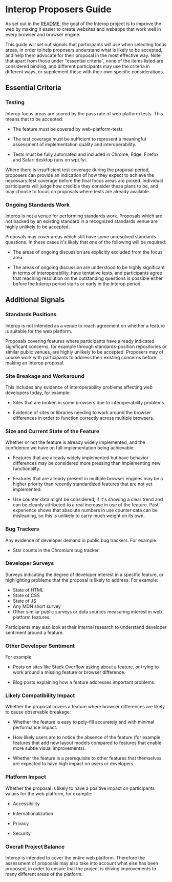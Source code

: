 # Interop Proposers Guide

As set out in the [README](README.md), the goal of the Interop project
is to improve the web by making it easier to create websites and
webapps that work well in every browser and browser engine.

This guide will set out signals that participants will use when
selecting focus areas, in order to help proposers understand what is
likely to be accepted, and help them advocate for their proposal in
the most effective way. Note that apart from those under "essential
criteria", none of the items listed are considered binding, and
different participants may use the criteria in different ways, or
supplement these with their own specific considerations.

## Essential Criteria

### Testing

Interop focus areas are scored by the pass rate of web platform
tests. This means that to be accepted:

* The feature must be covered by web-platform-tests

* The test coverage must be sufficient to represent a meaningful
  assessment of implementation quality and interoperability.

* Tests must be fully automated and included in Chrome, Edge, Firefox
  and Safari desktop runs on wpt.fyi.

Where there is insufficient test coverage during the proposal period,
proposers can provide an indication of how they expect to achieve the
necessary test coverage before the final focus areas are
picked. Individual participants will judge how credible they consider
these plans to be, and may choose to focus on proposals where tests
are already available.

### Ongoing Standards Work

Interop is not a venue for performing standards work. Proposals which
are not backed by an existing standard in a recognized standards venue
are highly unlikely to be accepted.

Proposals may cover areas which still have some unresolved standards
questions. In these cases it's likely that one of the following will
be required:

* The areas of ongoing discussion are explicitly excluded from the
  focus area.

* The areas of ongoing discussion are understood to be highly
  significant in terms of interoperability, have tentative tests, and
  participants agree that reaching resolution on the outstanding
  questions is possible either before the Interop period starts or
  early in the Interop period.

## Additional Signals

### Standards Positions

Interop is not intended as a venue to reach agreement on whether a
feature is suitable for the web platform.

Proposals covering features where participants have already indicated
significant concerns, for example through standards-position
repositories or similar public venues, are highly unlikely to be
accepted. Proposers may of course work with participants to address
their existing concerns before making an Interop proposal.


### Site Breakage and Workaround

This includes any evidence of interoperability problems affecting web
developers today, for example:

* Sites that are broken in some browsers due to interoperability
  problems.

* Evidence of sites or libraries needing to work around the browser
  differences in order to function correctly across multiple browsers.

### Size and Current State of the Feature

Whether or not the feature is already widely implemented, and the
confidence we have on full implementation being achievable:

* Features that are already widely implemented but have behavior
  differences may be considered more pressing than implementing new
  functionality.

* Features that are already present in multiple browser engines may be
  a higher priority than recently standardized features that are not
  yet implemented.

* Use counter data might be considered, if it's showing a clear trend
  and can be cleanly attributed to a real increase in use of the
  feature. Past experience shows that absolute numbers in use counter
  data can be misleading, so this is unlikely to carry much weight on
  its own.

### Bug Trackers

Any evidence of developer demand in public bug trackers. For example:

* Star counts in the Chromium bug tracker.

### Developer Surveys

Surveys indicating the degree of developer interest in a specific
feature, or highlighting problems that the proposal is likely to
address. For example:

* State of HTML
* State of CSS
* State of JS
* Any MDN short survey
* Other similar public surveys or data sources measuring interest in
  web platform features.

Participants may also look at their internal research to understand
developer sentiment around a feature.

### Other Developer Sentiment

For example:

* Posts on sites like Stack Overflow asking about a feature, or trying
  to work around a missing feature or browser difference.

* Blog posts explaining how a feature addresses important problems.

### Likely Compatibility Impact

Whether the proposal covers a feature where browser differences are
likely to cause observable breakage:

* Whether the feature is easy to poly-fill accurately and with minimal
  performance impact.

* How likely users are to notice the absence of the feature (for
  example features that add new layout models compared to features
  that enable more subtle visual improvements).

* Whether the feature is a prerequisite to other features that
  themselves are expected to have high impact on users or developers.

### Platform Impact

Whether the proposal is likely to have a positive impact on
participants values for the web platform, for example:

* Accessibility

* Internationalization

* Privacy

* Security

### Overall Project Balance

Interop is intended to cover the entire web platform. Therefore the
assessment of proposals may also take into account what else has been
proposed, in order to ensure that the project is driving improvements
to many different areas of the platform.
